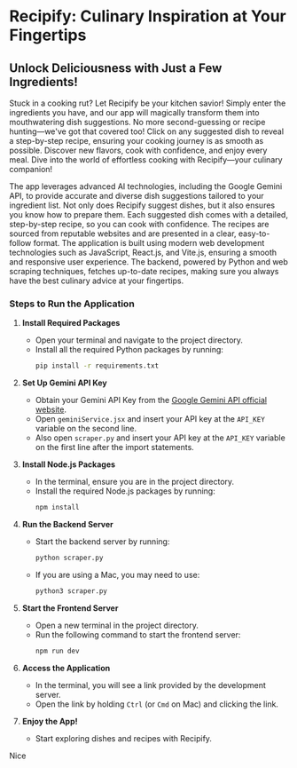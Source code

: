 # Recipify: Culinary Inspiration at Your Fingertips
## Unlock Deliciousness with Just a Few Ingredients!

Stuck in a cooking rut? Let Recipify be your kitchen savior! Simply enter the ingredients you have, and our app will magically transform them into mouthwatering dish suggestions. No more second-guessing or recipe hunting—we've got that covered too! Click on any suggested dish to reveal a step-by-step recipe, ensuring your cooking journey is as smooth as possible. Discover new flavors, cook with confidence, and enjoy every meal. Dive into the world of effortless cooking with Recipify—your culinary companion!

The app leverages advanced AI technologies, including the Google Gemini API, to provide accurate and diverse dish suggestions tailored to your ingredient list. Not only does Recipify suggest dishes, but it also ensures you know how to prepare them. Each suggested dish comes with a detailed, step-by-step recipe, so you can cook with confidence. The recipes are sourced from reputable websites and are presented in a clear, easy-to-follow format. The application is built using modern web development technologies such as JavaScript, React.js, and Vite.js, ensuring a smooth and responsive user experience. The backend, powered by Python and web scraping techniques, fetches up-to-date recipes, making sure you always have the best culinary advice at your fingertips.

### Steps to Run the Application

1. **Install Required Packages**
   - Open your terminal and navigate to the project directory.
   - Install all the required Python packages by running:
     ```bash
     pip install -r requirements.txt
     ```

2. **Set Up Gemini API Key**
   - Obtain your Gemini API Key from the [Google Gemini API official website](https://ai.google.dev/gemini-api/docs/api-key).
   - Open `geminiService.jsx` and insert your API key at the `API_KEY` variable on the second line.
   - Also open `scraper.py` and insert your API key at the `API_KEY` variable on the first line after the import statements.

3. **Install Node.js Packages**
   - In the terminal, ensure you are in the project directory.
   - Install the required Node.js packages by running:
     ```bash
     npm install
     ```

4. **Run the Backend Server**
   - Start the backend server by running:
     ```bash
     python scraper.py
     ```
   - If you are using a Mac, you may need to use:
     ```bash
     python3 scraper.py
     ```

5. **Start the Frontend Server**
   - Open a new terminal in the project directory.
   - Run the following command to start the frontend server:
     ```bash
     npm run dev
     ```

6. **Access the Application**
   - In the terminal, you will see a link provided by the development server.
   - Open the link by holding `Ctrl` (or `Cmd` on Mac) and clicking the link.

7. **Enjoy the App!**
   - Start exploring dishes and recipes with Recipify.


Nice
